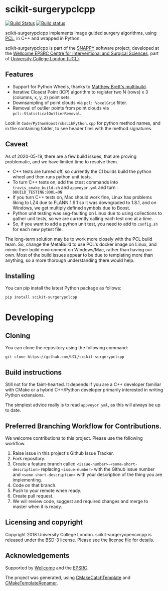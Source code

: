 scikit-surgerypclcpp
====================

[![Build Status](https://travis-ci.com/UCL/scikit-surgerypclcpp.svg?branch=master)](https://travis-ci.com/UCL/scikit-surgerypclcpp)
[![Build status](https://ci.appveyor.com/api/projects/status/yt3gf13onu9q5wx5/branch/master?svg=true)](https://ci.appveyor.com/project/MattClarkson/scikit-surgerypclcpp/branch/master)




scikit-surgerypclcpp implements image guided surgery algorithms, using [PCL](http://pointclouds.org/), in C++ and wrapped in Python.

scikit-surgerypclcpp is part of the 
[SNAPPY](https://weisslab.cs.ucl.ac.uk/WEISS/PlatformManagement/SNAPPY/wikis/home) software project, 
developed at the [Wellcome EPSRC Centre for Interventional and Surgical Sciences](http://www.ucl.ac.uk/weiss), 
part of [University College London (UCL)](http://www.ucl.ac.uk/).


Features
--------

* Support for Python Wheels, thanks to [Matthew Brett's multibuild](https://github.com/matthew-brett/multibuild).
* Iterative Closest Point (ICP) algorithm to register two N (rows) x 3 (columns, x, y, z) point sets.
* Downsampling of point clouds via ```pcl::VoxelGrid``` filter.
* Removal of outlier points from point clouds via ```pcl::StatisticalOutlierRemoval```.

Look in ```Code/PythonBoost/sksLibPython.cpp``` for python method names, and in the containing folder,
to see header files with the method signatures.


Caveat
------

As of 2020-05-19, there are a few build issues, that are proving problematic, and we
have limited time to resolve them.

* C++ tests are turned off, so currently the CI builds build the python wheel and then runs python unit tests.
* To turn C++ tests on, add the ctest commands into ```travis_cmake_build.sh``` and ```appveyor.yml``` and turn ```-DBUILD_TESTING:BOOL=ON```
* If you turn C++ tests on, Mac should work fine, Linux has problems liking to LZ4 due to FLANN 1.9.1 so it was downgraded to 1.8.1, and on Windows, we get multiply defined symbols due to Boost.
* Python unit testing was seg-faulting on Linux due to using collections to gather unit tests, so we are currently calling each test one at a time.
* So, if you want to add a python unit test, you need to add to ```config.sh``` for each new pytest file.

The long-term solution may be to work more closely with the PCL build team. So, change the MetaBuild to use PCL's docker image on
Linux, and mimic their build environment on Windows/Mac, rather than having our own. 
Most of the build issues appear to be due to templating more than anything, so a more thorough understanding
there would help.


Installing
----------

You can pip install the latest Python package as follows:

```
pip install scikit-surgerypclcpp
```


Developing
==========

Cloning
-------

You can clone the repository using the following command:

```
git clone https://github.com/UCL/scikit-surgerypclcpp
```


Build instructions
------------------

Still not for the faint-hearted. It depends if you are a C++ developer familiar
with CMake or a hybrid C++/Python developer primarily interested in writing
Python extensions.

The simplest advice really is to read ```appveyor.yml```, as this will always
be up to date. 


Preferred Branching Workflow for Contributions.
-----------------------------------------------

We welcome contributions to this project. Please use the following workflow.

 1. Raise issue in this project's Github Issue Tracker.
 2. Fork repository.
 3. Create a feature branch called ```<issue-number>-<some-short-description>```
    replacing ```<issue-number>``` with the Github issue number
    and ```<some-short-description>``` with your description of the thing you are implementing.
 4. Code on that branch.
 5. Push to your remote when ready.
 6. Create pull request.
 7. We will review code, suggest and required changes and merge to master when it is ready.


Licensing and copyright
-----------------------

Copyright 2018 University College London.
scikit-surgeryopencvcpp is released under the BSD-3 license. 
Please see the [license file](https://github.com/UCL/scikit-surgeryopencvcpp/blob/master/LICENSE.txt) for details.


Acknowledgements
----------------

Supported by [Wellcome](https://wellcome.ac.uk/) and the [EPSRC](https://www.epsrc.ac.uk/).

The project was generated, using 
[CMakeCatchTemplate](https://github.com/MattClarkson/CMakeCatchTemplate) 
and [CMakeTemplateRenamer](https://github.com/MattClarkson/CMakeTemplateRenamer).